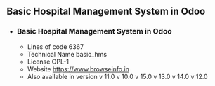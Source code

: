 ## Basic Hospital Management System in Odoo

* ### Basic Hospital Management System in Odoo
  * Lines of code 	6367
  * Technical Name	basic_hms
  * License	OPL-1
  * Website	https://www.browseinfo.in
  * Also available in version	v 11.0 v 10.0 v 15.0 v 13.0 v 14.0 v 12.0
